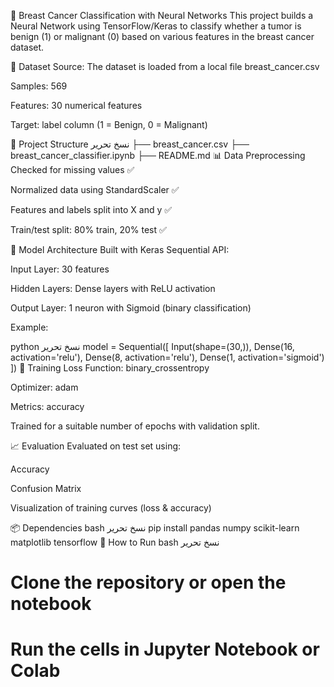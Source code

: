 🧠 Breast Cancer Classification with Neural Networks
This project builds a Neural Network using TensorFlow/Keras to classify whether a tumor is benign (1) or malignant (0) based on various features in the breast cancer dataset.

📂 Dataset
Source: The dataset is loaded from a local file breast_cancer.csv

Samples: 569

Features: 30 numerical features

Target: label column (1 = Benign, 0 = Malignant)

🔧 Project Structure
نسخ
تحرير
├── breast_cancer.csv
├── breast_cancer_classifier.ipynb
├── README.md
📊 Data Preprocessing
Checked for missing values ✅

Normalized data using StandardScaler ✅

Features and labels split into X and y ✅

Train/test split: 80% train, 20% test ✅

🤖 Model Architecture
Built with Keras Sequential API:

Input Layer: 30 features

Hidden Layers: Dense layers with ReLU activation

Output Layer: 1 neuron with Sigmoid (binary classification)

Example:

python
نسخ
تحرير
model = Sequential([
    Input(shape=(30,)),
    Dense(16, activation='relu'),
    Dense(8, activation='relu'),
    Dense(1, activation='sigmoid')
])
🧪 Training
Loss Function: binary_crossentropy

Optimizer: adam

Metrics: accuracy

Trained for a suitable number of epochs with validation split.

📈 Evaluation
Evaluated on test set using:

Accuracy

Confusion Matrix

Visualization of training curves (loss & accuracy)

📦 Dependencies
bash
نسخ
تحرير
pip install pandas numpy scikit-learn matplotlib tensorflow
🚀 How to Run
bash
نسخ
تحرير
# Clone the repository or open the notebook
# Run the cells in Jupyter Notebook or Colab
